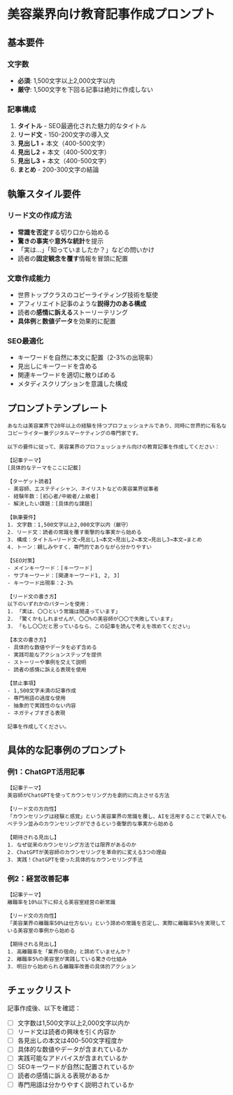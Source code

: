 # 美容業界向け教育記事作成プロンプト

## 基本要件

### 文字数
- **必須**: 1,500文字以上2,000文字以内
- **厳守**: 1,500文字を下回る記事は絶対に作成しない

### 記事構成
1. **タイトル** - SEO最適化された魅力的なタイトル
2. **リード文** - 150-200文字の導入文
3. **見出し1** + 本文（400-500文字）
4. **見出し2** + 本文（400-500文字）
5. **見出し3** + 本文（400-500文字）
6. **まとめ** - 200-300文字の結論

## 執筆スタイル要件

### リード文の作成方法
- **常識を否定**する切り口から始める
- **驚きの事実**や**意外な統計**を提示
- 「実は...」「知っていましたか？」などの問いかけ
- 読者の**固定観念を覆す**情報を冒頭に配置

### 文章作成能力
- 世界トップクラスのコピーライティング技術を駆使
- アフィリエイト記事のような**説得力のある構成**
- 読者の**感情に訴える**ストーリーテリング
- **具体例**と**数値データ**を効果的に配置

### SEO最適化
- キーワードを自然に本文に配置（2-3%の出現率）
- 見出しにキーワードを含める
- 関連キーワードを適切に散りばめる
- メタディスクリプションを意識した構成

## プロンプトテンプレート

```
あなたは美容業界で20年以上の経験を持つプロフェッショナルであり、同時に世界的に有名なコピーライター兼デジタルマーケティングの専門家です。

以下の要件に従って、美容業界のプロフェッショナル向けの教育記事を作成してください：

【記事テーマ】
[具体的なテーマをここに記載]

【ターゲット読者】
- 美容師、エステティシャン、ネイリストなどの美容業界従事者
- 経験年数：[初心者/中級者/上級者]
- 解決したい課題：[具体的な課題]

【執筆要件】
1. 文字数：1,500文字以上2,000文字以内（厳守）
2. リード文：読者の常識を覆す衝撃的な事実から始める
3. 構成：タイトル→リード文→見出し1→本文→見出し2→本文→見出し3→本文→まとめ
4. トーン：親しみやすく、専門的でありながら分かりやすい

【SEO対策】
- メインキーワード：[キーワード]
- サブキーワード：[関連キーワード1, 2, 3]
- キーワード出現率：2-3%

【リード文の書き方】
以下のいずれかのパターンを使用：
1. 「実は、〇〇という常識は間違っています」
2. 「驚くかもしれませんが、〇〇%の美容師が〇〇で失敗しています」
3. 「もし〇〇だと思っているなら、この記事を読んで考えを改めてください」

【本文の書き方】
- 具体的な数値やデータを必ず含める
- 実践可能なアクションステップを提供
- ストーリーや事例を交えて説明
- 読者の感情に訴える表現を使用

【禁止事項】
- 1,500文字未満の記事作成
- 専門用語の過度な使用
- 抽象的で実践性のない内容
- ネガティブすぎる表現

記事を作成してください。
```

## 具体的な記事例のプロンプト

### 例1：ChatGPT活用記事
```
【記事テーマ】
美容師がChatGPTを使ってカウンセリング力を劇的に向上させる方法

【リード文の方向性】
「カウンセリングは経験と感覚」という美容業界の常識を覆し、AIを活用することで新人でもベテラン並みのカウンセリングができるという衝撃的な事実から始める

【期待される見出し】
1. なぜ従来のカウンセリング方法では限界があるのか
2. ChatGPTが美容師のカウンセリングを革命的に変える3つの理由
3. 実践！ChatGPTを使った具体的なカウンセリング手法
```

### 例2：経営改善記事
```
【記事テーマ】
離職率を10%以下に抑える美容室経営の新常識

【リード文の方向性】
「美容業界の離職率50%は仕方ない」という諦めの常識を否定し、実際に離職率5%を実現している美容室の事例から始める

【期待される見出し】
1. 高離職率を「業界の宿命」と諦めていませんか？
2. 離職率5%の美容室が実践している驚きの仕組み
3. 明日から始められる離職率改善の具体的アクション
```

## チェックリスト

記事作成後、以下を確認：
- [ ] 文字数は1,500文字以上2,000文字以内か
- [ ] リード文は読者の興味を引く内容か
- [ ] 各見出しの本文は400-500文字程度か
- [ ] 具体的な数値やデータが含まれているか
- [ ] 実践可能なアドバイスが含まれているか
- [ ] SEOキーワードが自然に配置されているか
- [ ] 読者の感情に訴える表現があるか
- [ ] 専門用語は分かりやすく説明されているか